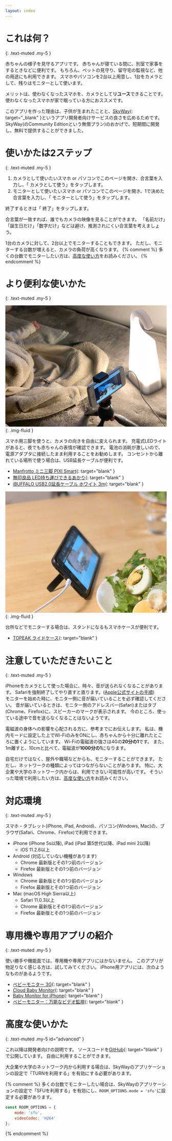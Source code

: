```yaml
---
layout: index
---
```

# これは何？
{: .text-muted .my-5 }

赤ちゃんの様子を見守るアプリです。
赤ちゃんが寝ている間に、別室で家事をするときなどに便利です。
もちろん、ペットの見守り、留守宅の監視など、他の用途にも利用できます。
スマホやパソコンを2台以上用意し、1台をカメラとして、残りはモニターとして使います。

メリットは、使わなくなったスマホを、カメラとして**リユース**できることです。
使わなくなったスマホが家で眠っている方におススメです。

このアプリを作った理由は、子供が生まれたことと、[SkyWay](https://webrtc.ecl.ntt.com/){: target="_blank" }というアプリ開発者向けサービスの良さを広めるためです。
SkyWay(のCommunity Editionという無償プラン)のおかげで、短期間に開発し、無料で提供することができました。

# 使いかたは2ステップ
{: .text-muted .my-5 }

1. カメラとして使いたいスマホ or パソコンでこのページを開き、合言葉を入力し、「<span class="oi oi-video" title="video" aria-hidden="true"></span> カメラとして使う」をタップします。
2. モニターとして使いたいスマホ or パソコンでこのページを開き、1で決めた合言葉を入力し、「<span class="oi oi-monitor" title="monitor" aria-hidden="true"></span> モニターとして使う」をタップします。

終了するときは「<span class="oi oi-circle-x" title="close" aria-hidden="true"></span> 終了」をタップします。

合言葉が一致すれば、誰でもカメラの映像を見ることができます。
「名前だけ」「誕生日だけ」「数字だけ」などは避け、推測されにくい合言葉を考えましょう。

1台のカメラに対して、2台以上でモニターすることもできます。
ただし、モニターする台数が増えると、カメラの負荷が高くなります。
{% comment %}
多くの台数でモニターしたい方は、[高度な使い方](#advanced)をお読みください。
{% endcomment %}

# より便利な使いかた
{: .text-muted .my-5 }

![camera](camera.jpg){: .img-fluid }

スマホ用三脚を使うと、カメラの向きを自由に変えられます。
充電式LEDライトがあると、夜でも赤ちゃんの表情が確認できます。
電池の消耗が激しいので、電源アダプタに接続したまま利用することをお勧めします。
コンセントから離れている場所で使う場合は、USB延長ケーブルが便利です。

- [Manfrotto ミニ三脚 PIXI Smart](https://www.amazon.co.jp/dp/B0169SORBO/){: target="blank" }
- [無印良品 LED持ち運びできるあかり](https://lohaco.jp/product/9741156/){: target="blank" }
- [iBUFFALO USB2.0延長ケーブル ホワイト 3m](https://www.amazon.co.jp/dp/B007STDM2O/){: target="blank" }

![monitor](monitor.jpg){: .img-fluid }

台所などでモニターする場合は、スタンドになるもスマホケースが便利です。

- [TOPEAK ライドケース](https://www.amazon.co.jp/dp/B06XCQBVYY/){: target="blank" }

# 注意していただきたいこと
{: .text-muted .my-5 }

iPhoneをカメラとして使った場合に、時々、音が送られなくなることがあります。
Safariを強制終了してやり直すと直ります。([Apple公式サイトの手順](https://support.apple.com/ja-jp/HT201330))    
モニターを始めた時に、モニター側に音が届いていることを必ず確認してください。
音が届いているときは、モニター側のアドレスバー(Safari)またはタブ(Chrome、Firefox)に、スピーカーのマークが表示されます。
今のところ、使っている途中で音を送らなくなることはないようです。

電磁波の身体への影響を心配される方に、参考までにお伝えします。
私は、機内モードに設定した上でWi-FiのみをONにし、赤ちゃんから十分に離れたところに置くようにしています。
Wi-Fiの電磁波の強さは4Gの**20分の1**です。
また、1m離すと、10cmと比べて、電磁波が**1000分の1**になります。

自宅だけではなく、屋外や職場などからも、モニターすることができます。
ただし、ネットワークの種類によってはつながらないことがあります。
特に、大企業や大学のネットワーク内からは、利用できない可能性が高いです。
そういった環境で利用したい方は、[高度な使い方](#advanced)をお読みください。

# 対応環境
{: .text-muted .my-5 }

スマホ・タブレット(iPhone, iPad, Android)、パソコン(Windows, Mac)の、ブラウザ(Safari、Chrome、Firefox)で利用できます。

- iPhone (iPhone 5s以降), iPad (iPad 第5世代以降、iPad mini 2以降)
    - iOS 11.2.6以上
- Android (対応していない機種があります)
    - Chrome 最新版とその1つ前のバージョン
    - Firefox 最新版とその1つ前のバージョン
- Windows
    - Chrome 最新版とその1つ前のバージョン
    - Firefox 最新版とその1つ前のバージョン
- Mac (macOS High Sierra以上)
    - Safari 11.0.3以上
    - Chrome 最新版とその1つ前のバージョン
    - Firefox 最新版とその1つ前のバージョン

# 専用機や専用アプリの紹介
{: .text-muted .my-5 }

使い勝手や機能面では、専用機や専用アプリにはかないません。
このアプリが物足りなく感じる方は、試してみてください。
iPhone用アプリには、次のようなものがあるようです。

- [ベビーモニター 3G](https://itunes.apple.com/jp/app/id490077681?mt=8){: target="blank" }
- [Cloud Baby Monitor](https://itunes.apple.com/jp/app/id432791399?mt=8){: target="blank" }
- [Baby Monitor for iPhone](https://itunes.apple.com/jp/app/id882770893?mt=8){: target="blank" }
- [ベビーモニター：万能なビデオ監視](https://itunes.apple.com/jp/app/id735272656?mt=8){: target="blank" }

# 高度な使いかた
{: .text-muted .my-5 id="advanced" }

これ以降は開発者向けの説明です。
ソースコードを[GitHub](https://github.com/rotsuya/skyway-baby-monitor/){: target="blank" }で公開しています。
自由に利用することができます。

大企業や大学のネットワーク内から利用する場合は、SkyWayのアプリケーションの設定で「TURNを利用する」を有効にする必要があります。

{% comment %}
多くの台数でモニターしたい場合は、SkyWayのアプリケーションの設定で「SFUを利用する」を有効にし、`ROOM_OPTIONS.mode = 'sfu'`に設定する必要があります。

```js
const ROOM_OPTIONS = {
    mode: 'sfu',
    videoCodec: 'H264'
};
```
{% endcomment %}